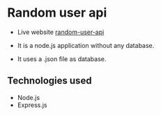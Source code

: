 # Random user api

- Live website [random-user-api](https://aqueous-refuge-44982.herokuapp.com/)

- It is a node.js application without any database.
- It uses a .json file as database.

## Technologies used

- Node.js
- Express.js
